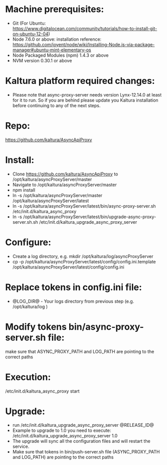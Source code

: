 Machine prerequisites:
=======================
- Git (For Ubuntu: https://www.digitalocean.com/community/tutorials/how-to-install-git-on-ubuntu-12-04)
- Node 7.6.0 or above: installation reference: https://github.com/joyent/node/wiki/Installing-Node.js-via-package-manager#ubuntu-mint-elementary-os
- Node Packaged Modules (npm) 1.4.3 or above
- NVM version 0.30.1 or above

Kaltura platform required changes:
=======================
- Please note that async-proxy-server needs version Lynx-12.14.0 at least for it to run. So if you are behind please update you Kaltura installation before continuing to any of the next steps.

Repo:
=======================
https://github.com/kaltura/AsyncApiProxy

Install:
=======================
- Clone https://github.com/kaltura/AsyncApiProxy to /opt/kaltura/asyncProxyServer/master
- Navigate to /opt/kaltura/asyncProxyServer/master
- npm install
- ln -s /opt/kaltura/asyncProxyServer/master /opt/kaltura/asyncProxyServer/latest
- ln -s /opt/kaltura/asyncProxyServer/latest/bin/async-proxy-server.sh /etc/init.d/kaltura_async_proxy
- ln -s /opt/kaltura/asyncProxyServer/latest/bin/upgrade-async-proxy-server.sh.sh /etc/init.d/kaltura_upgrade_async_proxy_server

Configure:
=======================
- Create a log directory, e.g. mkdir /opt/kaltura/log/asyncProxyServer
- cp -p /opt/kaltura/asyncProxyServer/latest/config/config.ini.template /opt/kaltura/asyncProxyServer/latest/config/config.ini

Replace tokens in config.ini file:
=======================
- @LOG_DIR@ - Your logs directory from previous step (e.g. /opt/kaltura/log )

Modify tokens bin/async-proxy-server.sh file:
=======================
make sure that ASYNC_PROXY_PATH and LOG_PATH are pointing to the correct paths

Execution:
=======================
/etc/init.d/kaltura_async_proxy start

Upgrade:
=======================
- run /etc/init.d/kaltura_upgrade_async_proxy_server @RELEASE_ID@
- Example to upgrade to 1.0 you need to execute: /etc/init.d/kaltura_upgrade_async_proxy_server 1.0
- The upgrade will sync all the configuration files and will restart the service.
- Make sure that tokens in bin/push-server.sh file (ASYNC_PROXY_PATH and LOG_PATH) are pointing to the correct paths
